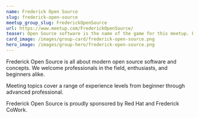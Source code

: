 ```yaml
---
name: Frederick Open Source
slug: frederick-open-source
meetup_group_slug: FrederickOpenSource
url: https://www.meetup.com/FrederickOpenSource/
teaser: Open Source software is the name of the game for this meetup. Formerly known as KeyLUG (Linux User Group), Frederick Open Source explores exciting new and free software projects.
card_image: /images/group-card/frederick-open-source.png
hero_image: /images/group-hero/frederick-open-source.png
---
```

Frederick Open Source is all about modern open source software and concepts. We welcome professionals in the field, enthusiasts, and beginners alike.

Meeting topics cover a range of experience levels from beginner through advanced professional.

Frederick Open Source is proudly sponsored by Red Hat and Frederick CoWork.
